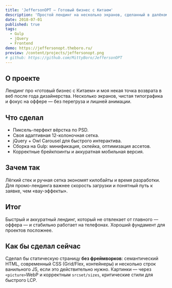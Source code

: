 ```yaml
---
title: 'JeffersonOPT — Готовый бизнес с Китаем'
description: 'Простой лендинг на несколько экранов, сделанный в далёком 2018 году.'
date: 2018-07-01
published: true
tags:
  - Gulp
  - jQuery
  - Frontend
demo: https://jeffersonopt.theboro.ru/
preview: /content/projects/jeffersonopt.png
# github: https://github.com/MittyBoro/JeffersonOPT
---
```


## О проекте

Лендинг про «готовый бизнес с Китаем» и моя некая точка возврата в веб после года дизайнерства.
Несколько экранов, чистая типографика и фокус на оффере — без перегруза и лишней анимации.

## Что сделал

- Пиксель-перфект вёрстка по PSD.
- Своя адаптивная 12-колоночная сетка.
- jQuery + Owl Carousel для быстрого интерактива.
- Сборка на Gulp: минификация, склейка, оптимизация ассетов.
- Корректные брейкпоинты и аккуратная мобильная версия.

## Зачем так

Лёгкий стек и ручная сетка экономят килобайты и время разработки. Для промо-лендинга важнее скорость загрузки и понятный путь к заявке, чем «вау-эффекты».

## Итог

Быстрый и аккуратный лендинг, который не отвлекает от главного — оффера — и стабильно работает на телефонах. Хороший фундамент для проектов посложнее.

## Как бы сделал сейчас

Сделал бы статическую страницу **без фреймворков**: семантический HTML, современный CSS (Grid/Flex, контейнеры) и несколько строк ванильного JS, если это действительно нужно. Картинки — через `<picture>`WebP и корректным `srcset/sizes`, критические стили для быстрого LCP.
